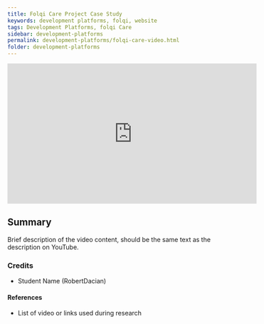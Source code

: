 ```yaml
---
title: Folqi Care Project Case Study
keywords: development platforms, folqi, website
tags: Development Platforms, folqi Care
sidebar: development-platforms
permalink: development-platforms/folqi-care-video.html
folder: development-platforms
---
```


<iframe width="560" height="315" src="https://www.youtube.com/embed/abcdefghi" title="YouTube video player" frameborder="0" allow="accelerometer; autoplay; clipboard-write; encrypted-media; gyroscope; picture-in-picture; web-share" allowfullscreen></iframe>

## Summary

Brief description of the video content, should be the same text as the description on YouTube.

### Credits

- Student Name (RobertDacian)

#### References

- List of video or links used during research
